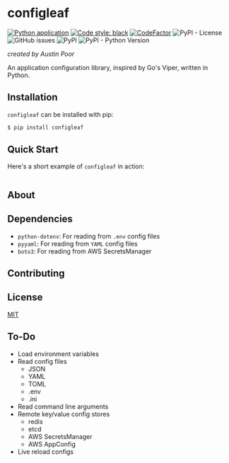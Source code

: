 # configleaf

[![Python application](https://github.com/a-poor/configleaf/actions/workflows/python-app.yml/badge.svg?branch=main)](https://github.com/a-poor/configleaf/actions/workflows/python-app.yml)
[![Code style: black](https://img.shields.io/badge/code%20style-black-000000.svg)](https://github.com/psf/black)
[![CodeFactor](https://www.codefactor.io/repository/github/a-poor/configleaf/badge)](https://www.codefactor.io/repository/github/a-poor/configleaf)
![PyPI - License](https://img.shields.io/pypi/l/configleaf?style=flat-square)
![GitHub issues](https://img.shields.io/github/issues/a-poor/configleaf?style=flat-square)
![PyPI](https://img.shields.io/pypi/v/configleaf?style=flat-square)
![PyPI - Python Version](https://img.shields.io/pypi/pyversions/configleaf?style=flat-square)

_created by Austin Poor_

An application configuration library, inspired by Go's Viper, written in Python.

## Installation

`configleaf` can be installed with pip:

```sh
$ pip install configleaf
```

## Quick Start

Here's a short example of `configleaf` in action:

```python
```

## About


## Dependencies

* `python-dotenv`: For reading from `.env` config files
* `pyyaml`: For reading from `YAML` config files
* `boto3`: For reading from AWS SecretsManager

## Contributing


## License

[MIT](./LICENSE.txt)

## To-Do

* Load environment variables
* Read config files
  * JSON
  * YAML
  * TOML
  * .env
  * .ini
* Read command line arguments
* Remote key/value config stores
  * redis
  * etcd
  * AWS SecretsManager
  * AWS AppConfig
* Live reload configs

